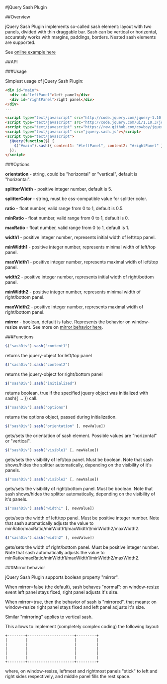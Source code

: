 #jQuery Sash Plugin

##Overview

jQuery Sash Plugin implements so-called sash element: layout with two panels, divided with thin draggable bar. 
Sash can be vertical or horizontal, accurately works with margins, paddings, borders. Nested sash elements are supported.

See [online example here](https://dl.dropboxusercontent.com/u/15089387/js/jquery.sash/example.htm)

##API

###Usage

Simplest usage of jQuery Sash Plugin:

```html
<div id="main">
  <div id="leftPanel">left panel</div>
  <div id="rightPanel">right panel</div>
</div>
...

<script type="text/javascript" src="http://code.jquery.com/jquery-1.10.0.min.js"></script>
<script type="text/javascript" src="http://code.jquery.com/ui/1.10.3/jquery-ui.js"></script>
<script type="text/javascript" src="https://raw.github.com/cowboy/jquery-resize/master/jquery.ba-resize.min.js"></script>
<script type="text/javascript" src="jquery.sash.js"></script>
<script type="text/javascript">
  jQuery(function($) {
    $("#main").sash({ content1: "#leftPanel", content2: "#rightPanel" });
  });
</script>
```

###Options

**orientation** - string, could be "horizontal" or "vertical", default is "horizontal".

**splitterWidth** - positive integer number, default is 5.

**splitterColor** - string, must be css-compatible value for splitter color.

**ratio** - float number, valid range from 0 to 1, default is 0.5.

**minRatio** - float number, valid range from 0 to 1, default is 0.

**maxRatio** - float number, valid range from 0 to 1, default is 1.

**width1** - positive integer number, represents initial width of left/top panel.

**minWidth1** - positive integer number, represents minimal width of left/top panel.

**maxWidth1** - positive integer number, represents maximal width of left/top panel.

**width2** - positive integer number, represents initial width of right/bottom panel.

**minWidth2** - positive integer number, represents minimal width of right/bottom panel.

**maxWidth2** - positive integer number, represents maximal width of right/bottom panel.

**mirror** - boolean, default is false. Represents the behavior on window-resize event. 
See more on [mirror behavior here](#mirrorBehavior).

###Functions

```javascript
$("sashDiv").sash("content1")
```
returns the jquery-object for left/top panel

```javascript
$("sashDiv").sash("content2")
```
returns the jquery-object for right/bottom panel

```javascript
$("sashDiv").sash("initialized")
```
returns boolean, true if the specified jquery object was initialized with sash({ ... }) call.

```javascript
$("sashDiv").sash("options")
```
returns the options object, passed during initialization.

```javascript
$("sashDiv").sash("orientation" [, newValue])
```
gets/sets the orientation of sash element. Possible values are "horizontal" or "vertical".

```javascript
$("sashDiv").sash("visible1" [, newValue])
```
gets/sets the visibility of left/top panel. Must be boolean. 
Note that sash shows/hides the splitter automatically, depending on the visibility of it's panels.

```javascript
$("sashDiv").sash("visible2" [, newValue])
```
gets/sets the visibility of right/bottom panel. Must be boolean. 
Note that sash shows/hides the splitter automatically, depending on the visibility of it's panels.

```javascript
$("sashDiv").sash("width1" [, newValue])
```
gets/sets the width of left/top panel. Must be positive integer number. 
Note that sash automatically adjusts the value to minRatio/maxRatio/minWidth1/maxWidth1/minWidth2/maxWidth2.

```javascript
$("sashDiv").sash("width2" [, newValue])
```
gets/sets the width of right/bottom panel. Must be positive integer number. 
Note that sash automatically adjusts the value to minRatio/maxRatio/minWidth1/maxWidth1/minWidth2/maxWidth2.

###Mirror behavior<a id="mirrorBehavior"></a>

jQuery Sash Plugin supports boolean property "mirror". 

When mirror=false (the default), sash behaves "normal": on window-resize event left panel stays fixed, 
right panel adjusts it's size. 

When mirror=true, then the behavior of sash is "mirrored", that means: on window-resize right panel stays fixed 
and left panel adjusts it's size. 

Similar "mirroring" applies to vertical sash. 

This allows to implement (completely complex coding) the following layout:

```
+--------+---------------------+---------+
|        |                     |         |
|        |                     |         |
|        |                     |         |
|        |                     |         |
|        |                     |         |
+--------+---------------------+---------+
```

where, on window-resize, leftmost and rightmost panels "stick" to left and right sides respectively, 
and middle panel fills the rest space.
